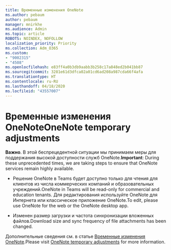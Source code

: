 ```yaml
---
title: Временные изменения OneNote
ms.author: pebaum
author: pebaum
manager: mnirkhe
ms.audience: Admin
ms.topic: article
ROBOTS: NOINDEX, NOFOLLOW
localization_priority: Priority
ms.collection: Adm_O365
ms.custom:
- "9002315"
- "4508"
ms.openlocfilehash: e83ff4a0b3db9aabb3b258c17a848ed2b041bb87
ms.sourcegitcommit: 3281e61d3dfca02a01cd6ad208a987cda66f4afa
ms.translationtype: HT
ms.contentlocale: ru-RU
ms.lasthandoff: 04/18/2020
ms.locfileid: "43557007"
---
```

# <a name="onenote-temporary-adjustments"></a><span data-ttu-id="5ee34-102">Временные изменения OneNote</span><span class="sxs-lookup"><span data-stu-id="5ee34-102">OneNote temporary adjustments</span></span>

<span data-ttu-id="5ee34-103">**Важно**. В этой беспрецедентной ситуации мы принимаем меры для поддержания высокой доступности служб OneNote.</span><span class="sxs-lookup"><span data-stu-id="5ee34-103">**Important**: During these unprecedented times, we are taking steps to ensure that OneNote services remain highly available.</span></span>

- <span data-ttu-id="5ee34-104">Решение OneNote в Teams будет доступно только для чтения для клиентов из числа коммерческих компаний и образовательных учреждений.</span><span class="sxs-lookup"><span data-stu-id="5ee34-104">OneNote in Teams will be read-only for commercial and education tenants.</span></span> <span data-ttu-id="5ee34-105">Для редактирования используйте OneNote для Интернета или классическое приложение OneNote.</span><span class="sxs-lookup"><span data-stu-id="5ee34-105">To edit, please use OneNote for the web or the OneNote desktop app.</span></span>

- <span data-ttu-id="5ee34-106">Изменен размер загрузки и частота синхронизации вложенных файлов.</span><span class="sxs-lookup"><span data-stu-id="5ee34-106">Download size and sync frequency of file attachments has been changed.</span></span>

<span data-ttu-id="5ee34-107">Дополнительные сведения см. в статье [Временные изменения OneNote](https://techcommunity.microsoft.com/t5/onenote-service-updates/awareness-of-temporary-adjustments-in-microsoft-onenote/m-p/1248100).</span><span class="sxs-lookup"><span data-stu-id="5ee34-107">Please visit [OneNote temporary adjustments](https://techcommunity.microsoft.com/t5/onenote-service-updates/awareness-of-temporary-adjustments-in-microsoft-onenote/m-p/1248100) for more information.</span></span>
